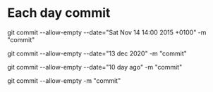 # Each day commit

git commit --allow-empty --date="Sat Nov 14 14:00 2015 +0100" -m "commit"

git commit --allow-empty --date="13 dec 2020" -m "commit"

git commit --allow-empty --date="10 day ago" -m "commit"

git commit --allow-empty -m "commit"

